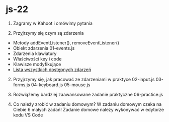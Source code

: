 # js-22

1. Zagramy w Kahoot і оmówimy pytania

2. Przyjrzymy się czym są zdarzenia 
- Metody addEventListener(), removeEventListener()
- Obiekt zdarzenia 01-events.js
- Zdarzenia klawiatury
- Właściwości key і code
- Klawisze modyfikujące
- [Lista wszystkich dostępnych zdarzeń](https://developer.mozilla.org/en-US/docs/Web/Events)

2. Przyjrzymy się, jak pracować ze zdarzeniami w praktyce 
02-input.js
03-forms.js
04-keyboard.js
05-mouse.js

3. Rozwiążemy bardziej zaawansowane zadanie praktyczne 06-practice.js

4. Co należy zrobić w zadaniu domowym? W zadaniu domowym czeka na Ciebie 6 małych zadań! Zadanie domowe należy wykonywać w edytorze kodu VS Code

